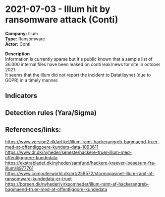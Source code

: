 # 2021-07-03 - Illum hit by ransomware attack (Conti)
**Company:** Illum  
**Type:** Ransomware  
**Actor:** Conti  

**Description**  
Information is currently sparse but it's public known that a sample list of 36.000 internal files have been leaked on conti leak/news tor site in october 2021.  
It seems that the Illum did not report the incident to Datatilsynet (due to GDPR) in a timely manner.

## Indicators

## Detection rules (Yara/Sigma)  

## References/links:  
https://www.version2.dk/artikel/illum-ramt-hackerangreb-bagmaend-truer-med-at-offentliggoere-kunders-data-1093611   
https://www.dr.dk/nyheder/seneste/hackere-truer-illum-med-offentliggoere-kundedata   
https://ekstrabladet.dk/nyheder/samfund/hackere-kraever-loesesum-fra-illum/8977761   
https://www.computerworld.dk/art/258572/stormagasinet-illum-ramt-af-ransomware-kundedata-er-truet  
https://borsen.dk/nyheder/virksomheder/illum-ramt-af-hackerangreb-bagmaend-truer-med-at-offentliggore-kundedata   
